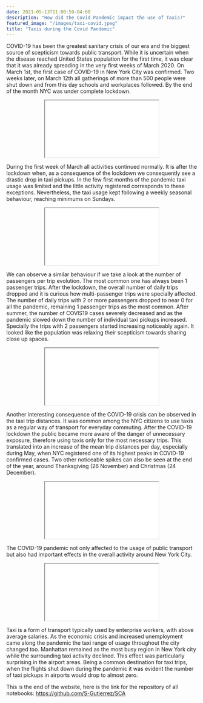 ```yaml
---
date: 2021-05-13T11:00:59-04:00
description: "How did the Covid Pandemic impact the use of Taxis?"
featured_image: "/images/taxi-covid.jpeg"
title: "Taxis during the Covid Pandemic"
---
```


COVID-19 has been the greatest sanitary crisis of our era and the biggest source of
scepticism towards public transport. While it is uncertain when the disease reached United
States population for the first time, it was clear that it was already spreading in the very first
weeks of March 2020. On March 1st, the first case of COVID-19 in New York City was
confirmed. Two weeks later, on March 12th all gatherings of more than 500 people were shut
down and from this day schools and workplaces followed. By the end of the month NYC was
under complete lockdown.

<script>
  function resizeIframe(obj) {
    obj.style.height = obj.contentWindow.document.documentElement.scrollHeight + 'px';
  }
</script>

<script>
  img {
  width: auto;
  height: 100%;
  max-height: 20vh;
}
</script>

<script type="application/javascript">

function resizeIFrameToFitContent( iFrame ) {

    iFrame.display = block;
}

</script>

<div style="text-align: center;">
<iframe src = {{< baseurl >}}/html/pickupsdrop.html style="width: 800px; height: 500px; left.-140px;" frameborder="0" scrolling="no" onload="resizeIFrameToFitContent(this)" alt="Figure 1"> </iframe>
</div>

During the first week of March all activities continued normally. It is after the lockdown when,
as a consequence of the lockdown we consequently see a drastic drop in taxi pickups. In the
few first months of the pandemic taxi usage was limited and the little activity registered
corresponds to these exceptions. Nevertheless, the taxi usage kept following a weekly
seasonal behaviour, reaching minimums on Sundays.

<div style="text-align: center;">
<iframe src = {{< baseurl >}}/html/dailycovid.html style="width: 800px; height: 500px; left.-140px;" frameborder="0" scrolling="no" onload="resizeIFrameToFitContent(this)" alt="Figure 2"> </iframe>
</div>

We can observe a similar behaviour if we take a look at the number of passengers per trip
evolution. The most common one has always been 1 passenger trips. After the lockdown,
the overall number of daily trips dropped and it is curious how multi-passenger trips were
specially affected. The number of daily trips with 2 or more passengers dropped to near 0 for
all the pandemic, remaining 1 passenger trips as the most common.
After summer, the number of COVIS19 cases severely decreased and as the pandemic
slowed down the number of individual taxi pickups increased. Specially the trips with 2
passengers started increasing noticeably again. It looked like the population was relaxing
their scepticism towards sharing close up spaces.

<div style="text-align: center;">
<iframe src = {{< baseurl >}}/html/passengers.html style="width: 800px; height: 500px; left.-140px;" frameborder="0" scrolling="no" onload="resizeIFrameToFitContent(this)" alt="Figure 3"> </iframe>
</div>

Another interesting consequence of the COVID-19 crisis can be observed in the taxi trip
distances. It was common among the NYC citizens to use taxis as a regular way of transport
for everyday commuting. After the COVID-19 lockdown the public became more aware of
the danger of unnecessary exposure, therefore using taxis only for the most necessary trips.
This translated into an increase of the mean trip distances per day, especially during May,
when NYC registered one of its highest peaks in COVID-19 confirmed cases. Two other
noticeable spikes can also be seen at the end of the year, around Thanksgiving (26
November) and Christmas (24 December).

<div style="text-align: center;">
<iframe src = {{< baseurl >}}/html/tripdistance.html style="width: 800px; height: 500px; left.-140px;" frameborder="0" scrolling="no" onload="resizeIFrameToFitContent(this)" alt="Figure 4"> </iframe>
</div>

The COVID-19 pandemic not only affected to the usage of public transport but also had
important effects in the overall activity around New York City.

<div style="text-align: center;">
<iframe src = {{< baseurl >}}/html/NYC_map_joined.html style="width:950px; height: 950px; left.-140px;" frameborder="0" scrolling="no" onload="resizeIFrameToFitContent(this)" alt="Figure 5"> </iframe>
</div>

Taxi is a form of transport typically used by enterprise workers, with above average salaries.
As the economic crisis and increased unemployment came along the pandemic the taxi
range of usage throughout the city changed too. Manhattan remained as the most busy
region in New York city while the surrounding taxi activity declined. This effect was
particularly surprising in the airport areas. Being a common destination for taxi trips, when
the flights shut down during the pandemic it was evident the number of taxi pickups in
airports would drop to almost zero.


This is the end of the website, here is the link for the repository of all notebooks: https://github.com/S-Gutierrez/SCA




